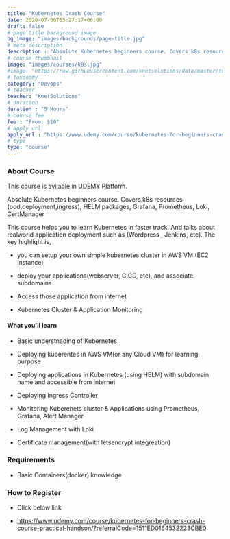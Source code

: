 ```yaml
---
title: "Kubernetes Crash Course"
date: 2020-07-06T15:27:17+06:00
draft: false
# page title background image
bg_image: "images/backgrounds/page-title.jpg"
# meta description
description : "Absolute Kubernetes beginners course. Covers k8s resources (pod,deployment,ingress), HELM packages, Grafana, Prometheus, CertManager"
# course thumbnail
image: "images/courses/k8s.jpg"
#image: "https://raw.githubusercontent.com/knetsolutions/data/master/tutorials/img/k8s/k8s_icon.png"
# taxonomy
category: "Devops"
# teacher
teacher: "KnetSolutions"
# duration
duration : "5 Hours"
# course fee
fee : "From: $10"
# apply url
apply_url : "https://www.udemy.com/course/kubernetes-for-beginners-crash-course-practical-handson/?referralCode=1511ED0164532223CBE0"
# type
type: "course"
---
```



### About Course

This course is avilable in UDEMY Platform.

Absolute Kubernetes beginners course. Covers k8s resources (pod,deployment,ingress), HELM packages, Grafana, Prometheus, Loki, CertManager


This course helps you to learn Kubernetes in faster track.  And talks about realworld application deployment such as (Wordpress , Jenkins, etc). The key highlight is,

- you can setup your own simple kubernetes cluster in AWS VM  (EC2 instance)

- deploy your applications(webserver, CICD, etc), and associate subdomains.

- Access those application from internet

- Kubernetes Cluster & Application Monitoring




#### What you'll learn

* Basic understnading of Kubernetes

* Deploying kuberentes in AWS VM(or any Cloud VM) for learning purpose

* Deploying applications in Kubernetes (using HELM) with subdomain name and accessible from internet

* Deploying Ingress Controller

* Monitoring Kuberenets cluster & Applications using Prometheus, Grafana, Alert Manager

* Log Management with Loki

* Certificate management(with letsencrypt integreation)

</p>

### Requirements

* Basic Containers(docker) knowledge


### How to Register


* Click below link

* https://www.udemy.com/course/kubernetes-for-beginners-crash-course-practical-handson/?referralCode=1511ED0164532223CBE0



